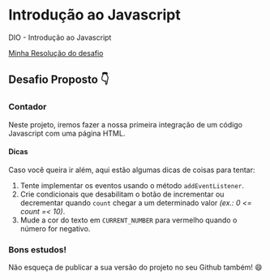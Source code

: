 # Introdução ao Javascript
DIO - Introdução ao Javascript

[Minha Resolução do desafio](https://tysonos.github.io/introducao-javascript/contador/index.html)
## Desafio Proposto 👇

### Contador
Neste projeto, iremos fazer a nossa primeira integração de um código Javascript com uma página HTML.

#### Dicas
Caso você queira ir além, aqui estão algumas dicas de coisas para tentar:

1. Tente implementar os eventos usando o método `addEventListener`. 
2. Crie condicionais que desabilitam o botão de incrementar ou decrementar quando `count` chegar a um determinado valor *(ex.: 0 <= count =< 10)*.
3. Mude a cor do texto em `CURRENT_NUMBER` para vermelho quando o número for negativo.

### Bons estudos!
Não esqueça de publicar a sua versão do projeto no seu Github também! :smile: